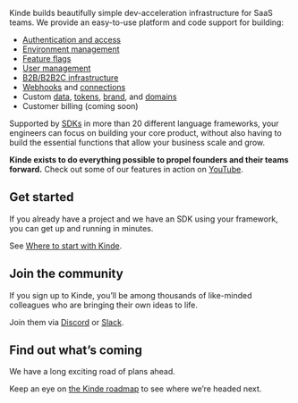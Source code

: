 
Kinde builds beautifully simple dev-acceleration infrastructure for SaaS teams. We provide an easy-to-use platform and code support for building:

- [Authentication and access](/authenticate/about-auth/about-authentication/)
- [Environment management](/build/environments/environments/)
- [Feature flags](/releases/about/about-feature-flags/)
- [User management](/manage-users/about/)
- [B2B/B2B2C infrastructure](/build/organizations/add-and-manage-organizations/)
- [Webhooks](/integrate/webhooks/about-webhooks/) and [connections](/integrate/connected-apps/add-connected-apps/)
- Custom [data](/properties/work-with-properties/manage-properties/), [tokens](/properties/work-with-properties/properties-in-tokens/), [brand](/design/brand/global-brand-defaults/), and [domains](/build/domains/pointing-your-domain/)
- Customer billing (coming soon)

Supported by [SDKs](/developer-tools/about/our-sdks/) in more than 20 different language frameworks, your engineers can focus on building your core product, without also having to build the essential functions that allow your business scale and grow.

<Aside>

**Kinde exists to do everything possible to propel founders and their teams forward.** Check out some of our features in action on [YouTube](https://www.youtube.com/@heykinde/videos).

</Aside>

## Get started

If you already have a project and we have an SDK using your framework, you can get up and running in minutes.

See [Where to start with Kinde](/get-started/guides/first-things-first/).

## Join the community

If you sign up to Kinde, you’ll be among thousands of like-minded colleagues who are bringing their own ideas to life.

Join them via [Discord](https://discord.gg/KdkCXRNTFn) or [Slack](https://join.slack.com/t/thekindecommunity/shared_invite/zt-2k5i0aeet-d6Z_2qYphcNCpj0bFa4oCg).

## Find out what’s coming

We have a long exciting road of plans ahead.

Keep an eye on [the Kinde roadmap](https://updates.kinde.com/board) to see where we’re headed next.
